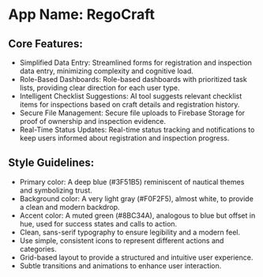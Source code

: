 # **App Name**: RegoCraft

## Core Features:

- Simplified Data Entry: Streamlined forms for registration and inspection data entry, minimizing complexity and cognitive load.
- Role-Based Dashboards: Role-based dashboards with prioritized task lists, providing clear direction for each user type.
- Intelligent Checklist Suggestions: AI tool suggests relevant checklist items for inspections based on craft details and registration history.
- Secure File Management: Secure file uploads to Firebase Storage for proof of ownership and inspection evidence.
- Real-Time Status Updates: Real-time status tracking and notifications to keep users informed about registration and inspection progress.

## Style Guidelines:

- Primary color: A deep blue (#3F51B5) reminiscent of nautical themes and symbolizing trust.
- Background color: A very light gray (#F0F2F5), almost white, to provide a clean and modern backdrop.
- Accent color: A muted green (#8BC34A), analogous to blue but offset in hue, used for success states and calls to action.
- Clean, sans-serif typography to ensure legibility and a modern feel.
- Use simple, consistent icons to represent different actions and categories.
- Grid-based layout to provide a structured and intuitive user experience.
- Subtle transitions and animations to enhance user interaction.